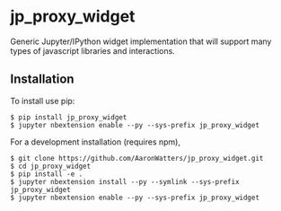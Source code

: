 jp_proxy_widget
===============================

Generic Jupyter/IPython widget implementation that will support many types of javascript libraries and interactions.

Installation
------------

To install use pip:

    $ pip install jp_proxy_widget
    $ jupyter nbextension enable --py --sys-prefix jp_proxy_widget


For a development installation (requires npm),

    $ git clone https://github.com/AaronWatters/jp_proxy_widget.git
    $ cd jp_proxy_widget
    $ pip install -e .
    $ jupyter nbextension install --py --symlink --sys-prefix jp_proxy_widget
    $ jupyter nbextension enable --py --sys-prefix jp_proxy_widget
